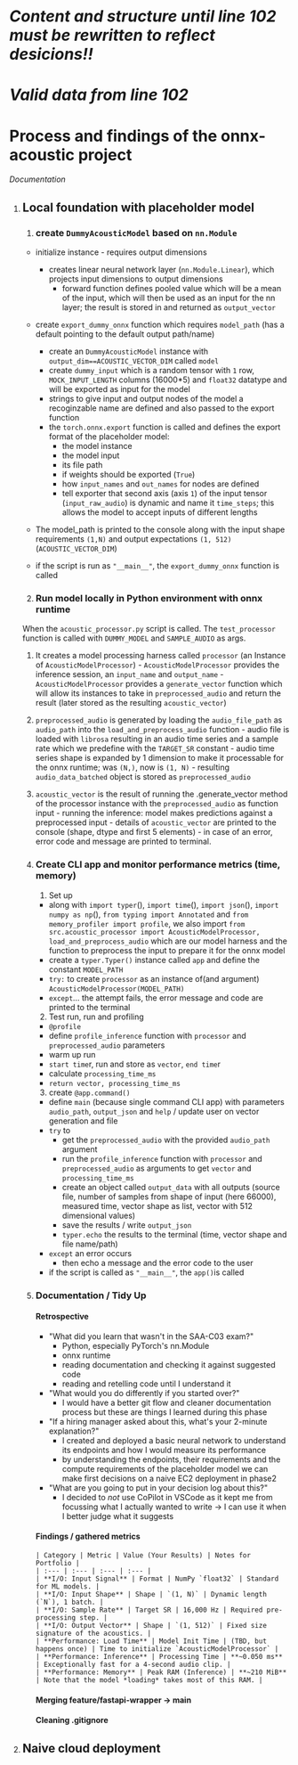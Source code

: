 # ***Content and structure until line 102 must be rewritten to reflect desicions!!***
# ***Valid data from line 102***

# Process and findings of the onnx-acoustic project
*Documentation*

1. ## Local foundation with placeholder model

   1. ### create `DummyAcousticModel` based on `nn.Module` 
    - initialize instance - requires output dimensions
        - creates linear neural network layer (`nn.Module.Linear`), which projects input dimensions to output dimensions
            - forward function defines pooled value which will be a mean of the input, which will then be used as an input for the nn layer; the result is stored in and returned as `output_vector`
   
    - create `export_dummy_onnx` function which requires `model_path` (has a default pointing to the default output path/name)
        - create an `DummyAcousticModel` instance with `output_dim==ACOUSTIC_VECTOR_DIM` called `model`
        - create `dummy_input` which is a random tensor with `1` row, `MOCK_INPUT_LENGTH` columns (16000*5) and `float32` datatype and will be exported as input for the model
        - strings to give input and output nodes of the model a recoginzable name are defined and also passed to the export function
        - the `torch.onnx.export` function is called and defines the export format of the placeholder model:
            - the model instance
            - the model input
            - its file path
            - if weights should be exported (`True`)
            - how `input_names` and `out_names` for nodes are defined
            - tell exporter that second axis (axis `1`) of the input tensor (`input_raw_audio`) is dynamic and name it `time_steps`; this allows the model to accept inputs of different lengths
        
    - The model_path is printed to the console along with the input shape requirements `(1,N)` and output expectations `(1, 512)` (`ACOUSTIC_VECTOR_DIM`)
    
    - if the script is run as `"__main__"`, the `export_dummy_onnx` function is called  

   2. ### Run model locally in Python environment with onnx runtime
     When the `acoustic_processor.py` script is called.
     The `test_processor` function is called with `DUMMY_MODEL` and `SAMPLE_AUDIO` as args.
     1. It creates a model processing harness called `processor` (an Instance of `AcousticModelProcessor`)
       - `AcousticModelProcessor` provides the inference session, an `input_name` and `output_name`
       - `AcousticModelProcessor` provides a `generate_vector` function which will allow its instances to take in `preprocessed_audio` and return the result (later stored as the resulting `acoustic_vector`)
     2. `preprocessed_audio` is generated by loading the `audio_file_path` as `audio_path` into the `load_and_preprocess_audio` function
       - audio file is loaded with `librosa` resulting in an audio time series and a sample rate which we predefine with the `TARGET_SR` constant
       - audio time series shape is expanded by 1 dimension to make it processable for the onnx runtime; was `(N,)`, now is `(1, N)`
       - resulting `audio_data_batched` object is stored as `preprocessed_audio`
     3. `acoustic_vector` is the result of running the .generate_vector method of the processor instance with the `preprocessed_audio` as function input
       - running the inference: model makes predictions against a preprocessed input
       - details of `acoustic_vector` are printed to the console (shape, dtype and first 5 elements)
       - in case of an error, error code and message are printed to terminal.


   3. ### Create CLI app and monitor performance metrics (time, memory)
      1. Set up
        - along with `import typer`(), `import time`(), `import json`(), `import numpy as np`(), `from typing import Annotated` and `from memory_profiler import profile`, we also import `from src.acoustic_processor import AcousticModelProcessor, load_and_preprocess_audio` which are our model harness and the function to preprocess the input to prepare it for the onnx model
        - create a `typer.Typer()` instance called `app` and define the constant `MODEL_PATH`
        - `try:` to create `processor` as an instance of(and argument) `AcousticModelProcessor(MODEL_PATH)`
        - `except`… the attempt fails, the error message and code are printed to the terminal
      2. Test run, run and profiling
        - `@profile`
        - define `profile_inference` function with `processor` and `preprocessed_audio` parameters
        - warm up run
        - `start time`r, run and store as `vector`, `end time`r
        - calculate `processing_time_ms`
        - `return vector, processing_time_ms`
      3. create `@app.command()`
        - define `main` (because single command CLI app) with parameters `audio_path`, `output_json` and `help` / update user on vector generation and file
        - `try` to 
          - get the `preprocessed_audio` with the provided `audio_path` argument
          - run the `profile_inference` function with `processor` and `preprocessed_audio` as arguments to get `vector` and `processing_time_ms`
          - create an object called `output_data` with all outputs (source file, number of samples from shape of input (here 66000), measured time, vector shape as list, vector with 512 dimensional values)
          - save the results / write `output_json`
          - `typer.echo` the results to the terminal (time, vector shape and file name/path)
        - `except` an error occurs
          - then echo a message and the error code to the user
        - if the script is called as `"__main__"`, the `app()`is called 

   4. ### Documentation / Tidy Up

      #### Retrospective
      - "What did you learn that wasn't in the SAA-C03 exam?"
        - Python, especially PyTorch's nn.Module
        - onnx runtime
        - reading documentation and checking it against suggested code
        - reading and retelling code until I understand it
      - "What would you do differently if you started over?"
        - I would have a better git flow and cleaner documentation process but these are things I learned during this phase
      - "If a hiring manager asked about this, what's your 2-minute explanation?"
        - I created and deployed a basic neural network to understand its endpoints and how I would measure its performance
        - by understanding the endpoints, their requirements and the compute requirements of the placeholder model we can make first decisions on a naive EC2 deployment in phase2
      - "What are you going to put in your decision log about this?"
        - I decided to _not_ use CoPilot in VSCode as it kept me from focussing what I actually wanted to write -> I can use it when I better judge what it suggests
        

      #### Findings / gathered metrics

          | Category | Metric | Value (Your Results) | Notes for Portfolio |
          | :--- | :--- | :--- | :--- |
          | **I/O: Input Signal** | Format | NumPy `float32` | Standard for ML models. |
          | **I/O: Input Shape** | Shape | `(1, N)` | Dynamic length (`N`), 1 batch. |
          | **I/O: Sample Rate** | Target SR | 16,000 Hz | Required pre-processing step. |
          | **I/O: Output Vector** | Shape | `(1, 512)` | Fixed size signature of the acoustics. |
          | **Performance: Load Time** | Model Init Time | (TBD, but happens once) | Time to initialize `AcousticModelProcessor` |
          | **Performance: Inference** | Processing Time | **~0.050 ms** | Exceptionally fast for a 4-second audio clip. |
          | **Performance: Memory** | Peak RAM (Inference) | **~210 MiB** | Note that the model *loading* takes most of this RAM. |


      #### Merging feature/fastapi-wrapper -> main

      #### Cleaning .gitignore
   



2. ## Naive cloud deployment





   


